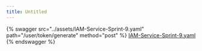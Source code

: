 ```yaml
---
title: Untitled
---
```


{% swagger src="../assets/IAM-Service-Sprint-9.yaml" path="/user/token/generate" method="post" %}
[IAM-Service-Sprint-9.yaml](../assets/IAM-Service-Sprint-9.yaml)
{% endswagger %}
